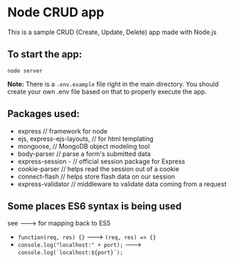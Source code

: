 # Node CRUD app #
This is a sample CRUD (Create, Update, Delete) app made with Node.js

##  To start the app: ##

    node server

**Note:** There is a `.env.example` file right in the main directory. You should create your own .env file based on that to properly execute the app.

## Packages used: ##
* express // framework for node
* ejs, express-ejs-layouts, // for html templating
* mongoose, // MongoDB object modeling tool
* body-parser // parse a form's submitted data
* express-session - // official session package for Express 
* cookie-parser // helps read the session out of a cookie
* connect-flash // helps store flash data on our session
* express-validator // middleware to validate data coming from a request

## Some places ES6 syntax is being used ##
see ---> for mapping back to ES5

   * `function(req, res) {}` ---> `(req, res) => {}`
   * `console.log("localhost:" + port);` ---> ``console.log(`localhost:${port}`);``